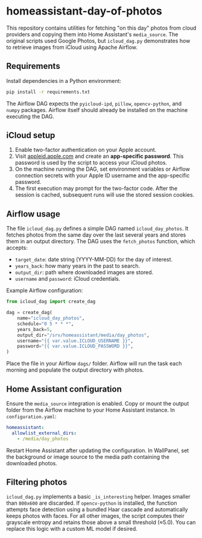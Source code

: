 # homeassistant-day-of-photos

This repository contains utilities for fetching "on this day" photos from
cloud providers and copying them into Home Assistant's `media_source`. The
original scripts used Google Photos, but `icloud_dag.py` demonstrates how to
retrieve images from iCloud using Apache Airflow.

## Requirements

Install dependencies in a Python environment:

```bash
pip install -r requirements.txt
```

The Airflow DAG expects the `pyicloud-ipd`, `pillow`, `opencv-python`, and
`numpy` packages. Airflow itself should already be installed on the machine
executing the DAG.

## iCloud setup

1. Enable two-factor authentication on your Apple account.
2. Visit [appleid.apple.com](https://appleid.apple.com/) and create an
   **app-specific password**. This password is used by the script to access
your iCloud photos.
3. On the machine running the DAG, set environment variables or Airflow
   connection secrets with your Apple ID username and the app-specific
   password.
4. The first execution may prompt for the two-factor code. After the session is
   cached, subsequent runs will use the stored session cookies.

## Airflow usage

The file `icloud_dag.py` defines a simple DAG named `icloud_day_photos`. It
fetches photos from the same day over the last several years and stores them in
an output directory. The DAG uses the `fetch_photos` function, which accepts:

- `target_date`: date string (YYYY-MM-DD) for the day of interest.
- `years_back`: how many years in the past to search.
- `output_dir`: path where downloaded images are stored.
- `username` and `password`: iCloud credentials.

Example Airflow configuration:

```python
from icloud_dag import create_dag

dag = create_dag(
    name="icloud_day_photos",
    schedule="0 5 * * *",
    years_back=5,
    output_dir="/srv/homeassistant/media/day_photos",
    username="{{ var.value.ICLOUD_USERNAME }}",
    password="{{ var.value.ICLOUD_PASSWORD }}",
)
```

Place the file in your Airflow `dags/` folder. Airflow will run the task each
morning and populate the output directory with photos.

## Home Assistant configuration

Ensure the `media_source` integration is enabled. Copy or mount the output
folder from the Airflow machine to your Home Assistant instance. In `configuration.yaml`:

```yaml
homeassistant:
  allowlist_external_dirs:
    - /media/day_photos
```

Restart Home Assistant after updating the configuration. In WallPanel, set the
background or image source to the media path containing the downloaded photos.

## Filtering photos

`icloud_dag.py` implements a basic `_is_interesting` helper. Images smaller than
`800x600` are discarded. If `opencv-python` is installed, the function attempts
face detection using a bundled Haar cascade and automatically keeps photos with
faces. For all other images, the script computes their grayscale entropy and
retains those above a small threshold (≈5.0). You can replace this logic with a
custom ML model if desired.
